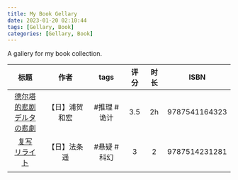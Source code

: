 ```yaml
---
title: My Book Gellary
date: 2023-01-20 02:10:44
tags: [Gellary, Book]
categories: [Gellary, Book]
---
```


A gallery for my book collection. 

<!-- more -->

|                           标题                            |      作者      |    tags     | 评分  | 时长  |     ISBN      |
| :------------------------: | :------------: | :---------: | :---: | :---: | :-----------: |
| [德尔塔的悲剧<br>デルタの悲劇](/gallery/books/9787541164323.html) | 【日】浦贺和宏 | #推理 #诡计 |  3.5  |  2h   | 9787541164323 |
|       [复写<br>リライト](/gallery/books/9787514231281.html)       |  【日】法条遥  | #悬疑 #科幻 |   3   |   2   | 9787514231281 |
|                                                           |                |             |       |       |               |